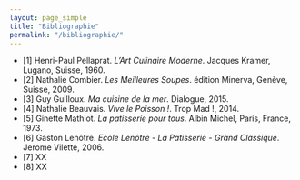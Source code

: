 ```yaml
---
layout: page_simple
title: "Bibliographie"
permalink: "/bibliographie/"
---
```

- [1] Henri-Paul Pellaprat. *L’Art Culinaire Moderne*. Jacques Kramer,
Lugano, Suisse, 1960. <a class="anchor-tag" id="pellaprat"></a>
- [2] Nathalie Combier. *Les Meilleures Soupes*. édition Minerva, Genève,
Suisse, 2009.<a class="anchor-tag" id="meilleuressoupes"></a>  
- [3] Guy Guilloux. *Ma cuisine de la mer*. Dialogue, 2015.<a class="anchor-tag" id="macuisinedelamer"></a>
- [4] Nathalie Beauvais. *Vive le Poisson !*. Trop Mad !, 2014.<a class="anchor-tag" id="vivelepoisson"></a>
- [5] Ginette Mathiot. *La patisserie pour tous*. Albin Michel, Paris, France,
1973.<a class="anchor-tag" id="patisseriepourtous"></a>
- [6] Gaston Lenôtre. *Ecole Lenôtre - La Patisserie - Grand Classique*.
Jerome Vilette, 2006.<a class="anchor-tag" id="lenotre"></a>
- [7] XX 
- [8] XX
